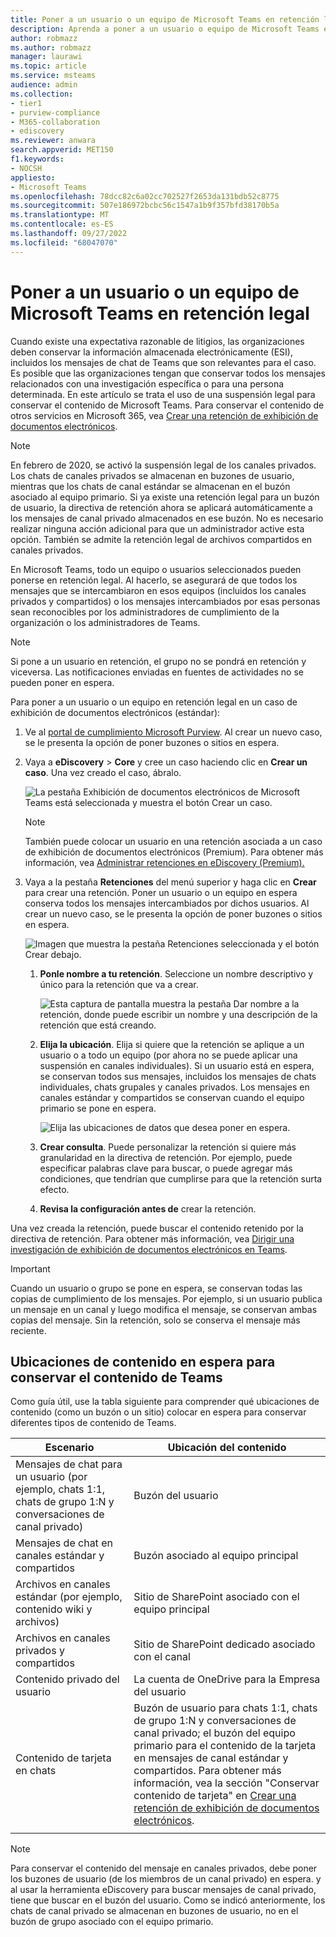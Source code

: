 ```yaml
---
title: Poner a un usuario o un equipo de Microsoft Teams en retención legal
description: Aprenda a poner a un usuario o equipo de Microsoft Teams en suspensión legal con el portal de cumplimiento Microsoft Purview y a conocer qué necesita una retención legal en función de los requisitos de datos.
author: robmazz
ms.author: robmazz
manager: laurawi
ms.topic: article
ms.service: msteams
audience: admin
ms.collection:
- tier1
- purview-compliance
- M365-collaboration
- ediscovery
ms.reviewer: anwara
search.appverid: MET150
f1.keywords:
- NOCSH
appliesto:
- Microsoft Teams
ms.openlocfilehash: 78dcc82c6a02cc702527f2653da131bdb52c8775
ms.sourcegitcommit: 507e186972bcbc56c1547a1b9f357bfd38170b5a
ms.translationtype: MT
ms.contentlocale: es-ES
ms.lasthandoff: 09/27/2022
ms.locfileid: "68047070"
---
```

# <a name="place-a-microsoft-teams-user-or-team-on-legal-hold"></a>Poner a un usuario o un equipo de Microsoft Teams en retención legal

Cuando existe una expectativa razonable de litigios, las organizaciones deben conservar la información almacenada electrónicamente (ESI), incluidos los mensajes de chat de Teams que son relevantes para el caso. Es posible que las organizaciones tengan que conservar todos los mensajes relacionados con una investigación específica o para una persona determinada. En este artículo se trata el uso de una suspensión legal para conservar el contenido de Microsoft Teams. Para conservar el contenido de otros servicios en Microsoft 365, vea [Crear una retención de exhibición de documentos electrónicos](/microsoft-365/compliance/create-ediscovery-holds).

> [!NOTE]
> En febrero de 2020, se activó la suspensión legal de los canales privados. Los chats de canales privados se almacenan en buzones de usuario, mientras que los chats de canal estándar se almacenan en el buzón asociado al equipo primario. Si ya existe una retención legal para un buzón de usuario, la directiva de retención ahora se aplicará automáticamente a los mensajes de canal privado almacenados en ese buzón. No es necesario realizar ninguna acción adicional para que un administrador active esta opción. También se admite la retención legal de archivos compartidos en canales privados.

En Microsoft Teams, todo un equipo o usuarios seleccionados pueden ponerse en retención legal. Al hacerlo, se asegurará de que todos los mensajes que se intercambiaron en esos equipos (incluidos los canales privados y compartidos) o los mensajes intercambiados por esas personas sean reconocibles por los administradores de cumplimiento de la organización o los administradores de Teams.

> [!NOTE]
> Si pone a un usuario en retención, el grupo no se pondrá en retención y viceversa.
> Las notificaciones enviadas en fuentes de actividades no se pueden poner en espera.

Para poner a un usuario o un equipo en retención legal en un caso de exhibición de documentos electrónicos (estándar):

1. Ve al [portal de cumplimiento Microsoft Purview](https://compliance.microsoft.com). Al crear un nuevo caso, se le presenta la opción de poner buzones o sitios en espera.

2. Vaya a **eDiscovery** > **Core** y cree un caso haciendo clic en **Crear un caso**. Una vez creado el caso, ábralo.
  
   ![La pestaña Exhibición de documentos electrónicos de Microsoft Teams está seleccionada y muestra el botón Crear un caso.](media/LegalHold1.png)

   > [!NOTE]
   > También puede colocar un usuario en una retención asociada a un caso de exhibición de documentos electrónicos (Premium). Para obtener más información, vea [Administrar retenciones en eDiscovery (Premium).](/microsoft-365/compliance/managing-holds)

3. Vaya a la pestaña **Retenciones** del menú superior y haga clic en **Crear** para crear una retención. Poner un usuario o un equipo en espera conserva todos los mensajes intercambiados por dichos usuarios. Al crear un nuevo caso, se le presenta la opción de poner buzones o sitios en espera.

   ![Imagen que muestra la pestaña Retenciones seleccionada y el botón Crear debajo.](media/LegalHold2.png)

   1. **Ponle nombre a tu retención**. Seleccione un nombre descriptivo y único para la retención que va a crear.
  
       ![Esta captura de pantalla muestra la pestaña Dar nombre a la retención, donde puede escribir un nombre y una descripción de la retención que está creando.](media/LegalHold3.png)

   2. **Elija la ubicación**. Elija si quiere que la retención se aplique a un usuario o a todo un equipo (por ahora no se puede aplicar una suspensión en canales individuales). Si un usuario está en espera, se conservan todos sus mensajes, incluidos los mensajes de chats individuales, chats grupales y canales privados. Los mensajes en canales estándar y compartidos se conservan cuando el equipo primario se pone en espera.

      ![Elija las ubicaciones de datos que desea poner en espera.](media/LegalHold4.png)

   3. **Crear consulta**. Puede personalizar la retención si quiere más granularidad en la directiva de retención. Por ejemplo, puede especificar palabras clave para buscar, o puede agregar más condiciones, que tendrían que cumplirse para que la retención surta efecto.

   4. **Revisa la configuración antes de** crear la retención.

Una vez creada la retención, puede buscar el contenido retenido por la directiva de retención. Para obtener más información, vea [Dirigir una investigación de exhibición de documentos electrónicos en Teams](eDiscovery-investigation.md).

> [!IMPORTANT]
> Cuando un usuario o grupo se pone en espera, se conservan todas las copias de cumplimiento de los mensajes. Por ejemplo, si un usuario publica un mensaje en un canal y luego modifica el mensaje, se conservan ambas copias del mensaje. Sin la retención, solo se conserva el mensaje más reciente.

## <a name="content-locations-to-place-on-hold-to-preserve-teams-content"></a>Ubicaciones de contenido en espera para conservar el contenido de Teams

Como guía útil, use la tabla siguiente para comprender qué ubicaciones de contenido (como un buzón o un sitio) colocar en espera para conservar diferentes tipos de contenido de Teams.

|Escenario  |Ubicación del contenido  |
|---------|---------|
|Mensajes de chat para un usuario (por ejemplo, chats 1:1, chats de grupo 1:N y conversaciones de canal privado)     |Buzón del usuario         |
|Mensajes de chat en canales estándar y compartidos    |Buzón asociado al equipo principal         |
|Archivos en canales estándar (por ejemplo, contenido wiki y archivos)     |Sitio de SharePoint asociado con el equipo principal        |
|Archivos en canales privados y compartidos     |Sitio de SharePoint dedicado asociado con el canal
|Contenido privado del usuario     |La cuenta de OneDrive para la Empresa del usuario       |
|Contenido de tarjeta en chats|Buzón de usuario para chats 1:1, chats de grupo 1:N y conversaciones de canal privado; el buzón del equipo primario para el contenido de la tarjeta en mensajes de canal estándar y compartidos. Para obtener más información, vea la sección "Conservar contenido de tarjeta" en [Crear una retención de exhibición de documentos electrónicos](/microsoft-365/compliance/create-ediscovery-holds#preserve-card-content).|
|||

> [!NOTE]
> Para conservar el contenido del mensaje en canales privados, debe poner los buzones de usuario (de los miembros de un canal privado) en espera. y al usar la herramienta eDiscovery para buscar mensajes de canal privado, tiene que buscar en el buzón del usuario. Como se indicó anteriormente, los chats de canal privado se almacenan en buzones de usuario, no en el buzón de grupo asociado con el equipo primario.
